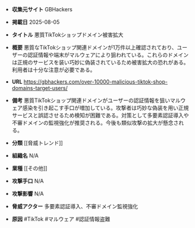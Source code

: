 - **収集元サイト**
GBHackers

- **掲載日**
2025-08-05

- **タイトル**
悪質TikTokショップドメイン被害拡大

- **概要**
悪質なTikTokショップ関連ドメインが1万件以上確認されており、ユーザーの認証情報や端末がマルウェアにより狙われている。これらのドメインは正規のサービスを装い巧妙に偽装されているため被害拡大の恐れがある。利用者は十分な注意が必要である。

- **URL**
https://gbhackers.com/over-10000-malicious-tiktok-shop-domains-target-users/

- **備考**
悪質TikTokショップ関連ドメインがユーザーの認証情報を狙いマルウェア感染を引き起こす手口が増加している。攻撃者は巧妙な偽装を用い正規サービスと誤認させるため検知が困難である。対策として多要素認証導入や不審ドメインの監視強化が推奨される。今後も類似攻撃の拡大が懸念される。

- **分類**
[[脅威トレンド]]

- **組織名**
N/A

- **業種**
[[その他]]

- **攻撃手口**
N/A

- **攻撃影響**
N/A

- **脅威アクター**
多要素認証導入、不審ドメイン監視強化

- **原因**
#TikTok #マルウェア #認証情報盗難

